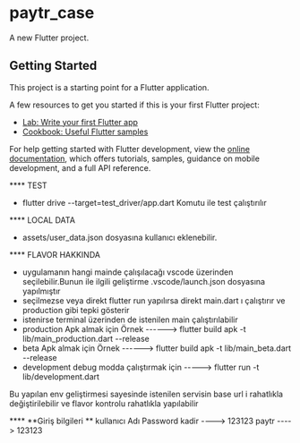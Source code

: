 # paytr_case

A new Flutter project.

## Getting Started

This project is a starting point for a Flutter application.

A few resources to get you started if this is your first Flutter project:

- [Lab: Write your first Flutter app](https://docs.flutter.dev/get-started/codelab)
- [Cookbook: Useful Flutter samples](https://docs.flutter.dev/cookbook)

For help getting started with Flutter development, view the
[online documentation](https://docs.flutter.dev/), which offers tutorials,
samples, guidance on mobile development, and a full API reference.




**** TEST 
* flutter drive --target=test_driver/app.dart    Komutu ile test çalıştırılır

 
**** LOCAL DATA
* assets/user_data.json  dosyasına kullanıcı eklenebilir.

**** FLAVOR HAKKINDA
* uygulamanın hangi mainde çalışılacağı vscode üzerinden seçilebilir.Bunun ile ilgili geliştirme .vscode/launch.json dosyasına yapılmıştır
* seçilmezse veya direkt flutter run yapılırsa direkt main.dart ı çalıştırır ve production gibi tepki gösterir
* istenirse terminal üzerinden de istenilen main çalıştırılabilir
 * production Apk almak için Örnek  ------> flutter build apk -t lib/main_production.dart --release
 * beta Apk almak için Örnek  ------> flutter build apk -t lib/main_beta.dart --release
 * development debug modda çalıştırmak için -----> flutter run -t lib/development.dart

 Bu yapılan env geliştirmesi sayesinde istenilen servisin base url i rahatlıkla değiştirilebilir ve flavor kontrolu rahatlıkla yapılabilir

****  **Giriş bilgileri **
    kullanıcı Adı    Password
        kadir  ---->  123123
        paytr  ---->  123123


